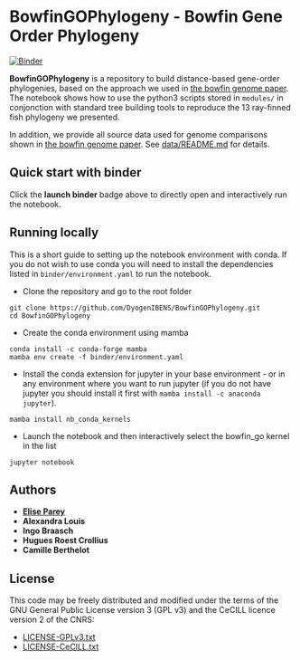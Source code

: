 # BowfinGOPhylogeny - Bowfin Gene Order Phylogeny

[![Binder](https://mybinder.org/badge_logo.svg)](https://mybinder.org/v2/gh/DyogenIBENS/BowfinGOPhylogeny.git/HEAD)

**BowfinGOPhylogeny** is a repository to build distance-based gene-order phylogenies, based on the approach we used in [the bowfin genome paper](https://www.researchsquare.com/article/rs-92055/v1). The notebook shows how to use the python3 scripts stored in `modules/` in conjonction with standard tree building tools to reproduce the 13 ray-finned fish phylogeny we presented.

In addition, we provide all source data used for genome comparisons shown in [the bowfin genome paper](https://www.researchsquare.com/article/rs-92055/v1). See [data/README.md](data/README.md) for details.

## Quick start with binder

Click the **launch binder** badge above to directly open and interactively run the notebook.

## Running locally

This is a short guide to setting up the notebook environment with conda. If you do not wish to use conda you will need to install the dependencies listed in `binder/environment.yaml` to run the notebook.

- Clone the repository and go to the root folder

```
git clone https://github.com/DyogenIBENS/BowfinGOPhylogeny.git
cd BowfinGOPhylogeny
```

- Create the conda environment using mamba

```
conda install -c conda-forge mamba
mamba env create -f binder/environment.yaml
```

- Install the conda extension for jupyter in your base environment - or in any environment where you want to run jupyter (if you do not have jupyter you should install it first with `mamba install -c anaconda jupyter`).

```
mamba install nb_conda_kernels
```

- Launch the notebook and then interactively select the bowfin_go kernel in the list

```
jupyter notebook
```

## Authors

* [**Elise Parey**](mailto:elise.parey@bio.ens.psl.eu)
* **Alexandra Louis**
* **Ingo Braasch**
* **Hugues Roest Crollius**
* **Camille Berthelot**

## License

This code may be freely distributed and modified under the terms of the GNU General Public License version 3 (GPL v3) and the CeCILL licence version 2 of the CNRS:

- [LICENSE-GPLv3.txt](LICENSE-GPLv3.txt)
- [LICENSE-CeCILL.txt](LICENSE-CeCILLv2.txt)
